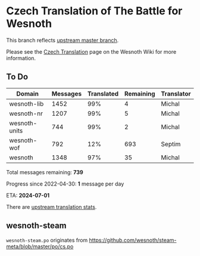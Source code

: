 # Czech Translation of The Battle for Wesnoth

This branch reflects [upstream master branch](https://github.com/wesnoth/wesnoth/tree/master).

Please see the [Czech Translation](https://wiki.wesnoth.org/CzechTranslation) page on the Wesnoth Wiki for more information.

## To Do

Domain | Messages | Translated | Remaining | Translator
------ | -------- | ---------- | --------- | ----------
wesnoth-lib | 1452 | 99% | 4 | Michal
wesnoth-nr | 1207 | 99% | 5 | Michal
wesnoth-units | 744 | 99% | 2 | Michal
wesnoth-wof | 792 | 12% | 693 | Septim
wesnoth | 1348 | 97% | 35 | Michal

Total messages remaining: **739**

Progress since 2022-04-30: **1** message per day

ETA: **2024-07-01**

There are [upstream translation stats](https://www.wesnoth.org/gettext/?view=langs&version=master&lang=cs).

## wesnoth-steam
`wesnoth-steam.po` originates from https://github.com/wesnoth/steam-meta/blob/master/po/cs.po
